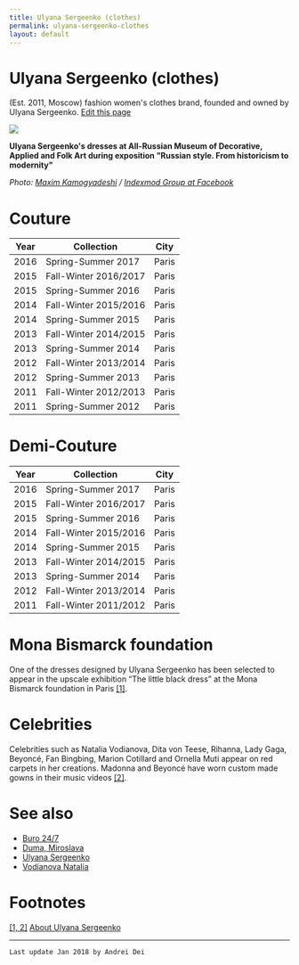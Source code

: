 ```yaml
---
title: Ulyana Sergeenko (clothes)
permalink: ulyana-sergeenko-clothes
layout: default
---
```


# Ulyana Sergeenko (clothes)

(Est. 2011, Moscow) fashion women's clothes brand, founded and owned by Ulyana Sergeenko. [Edit this page](http://prose.io/#indexmod/encyclopedia/edit/master/ulyana-sergeenko-clothes.md)

![](https://scontent-arn2-1.xx.fbcdn.net/v/t31.0-8/22770558_1768476000111783_4495064588254077060_o.jpg?oh=70301987ef1f9e9dd7eba597e5b55cb3&oe=5ADCBBE2)

**Ulyana Sergeenko's dresses at All-Russian Museum of Decorative, Applied and Folk Art during exposition "Russian style. From historicism to modernity"**

*Photo: [Maxim Kamogyadeshi](kamogyadeshi-maxim) / [Indexmod Group at Facebook](https://www.facebook.com/photo.php?fbid=1768476000111783&set=gm.1827321160892317&type=3&theater&ifg=1)*

# Couture

|Year|Collection|City|
|----|-----|----|
|2016|Spring-Summer 2017|Paris|
|2015|Fall-Winter 2016/2017|Paris|
|2015|Spring-Summer 2016|Paris|
|2014|Fall-Winter 2015/2016|Paris|
|2014|Spring-Summer 2015|Paris|
|2013|Fall-Winter 2014/2015|Paris|
|2013|Spring-Summer 2014|Paris|
|2012|Fall-Winter 2013/2014|Paris|
|2012|Spring-Summer 2013|Paris|
|2011|Fall-Winter 2012/2013|Paris|
|2011|Spring-Summer 2012|Paris|

# Demi-Couture

|Year|Collection|City|
|----|-----|----|
|2016|Spring-Summer 2017|Paris|
|2015|Fall-Winter 2016/2017|Paris|
|2015|Spring-Summer 2016|Paris|
|2014|Fall-Winter 2015/2016|Paris|
|2014|Spring-Summer 2015|Paris|
|2013|Fall-Winter 2014/2015|Paris|
|2013|Spring-Summer 2014|Paris|
|2012|Fall-Winter 2013/2014|Paris|
|2011|Fall-Winter 2011/2012|Paris|

# Mona Bismarck foundation

One of the dresses designed by Ulyana Sergeenko has been selected to appear in the upscale exhibition “The little black dress” at the Mona Bismarck foundation in Paris <span id="a1">[\[1\]](#f1)</span>.

# Celebrities

Celebrities such as Natalia Vodianova, Dita von Teese, Rihanna, Lady Gaga, Beyoncé, Fan Bingbing, Marion Cotillard and Ornella Muti appear on red carpets in her creations. Madonna and Beyoncé have worn custom made gowns in their music videos <span id="a1">[\[2\]](#f1)</span>.

# See also

+ [Buro 24/7](buro-24-7)
+ [Duma, Miroslava](duma-miroslava)
+ [Ulyana Sergeenko](sergeenko-ulyana)
+ [Vodianova Natalia](vodianova-natalia)

# Footnotes

[[1, 2]](#a1) <span id="f1"></span> [About Ulyana Sergeenko](http://ulyanasergeenko.net/#about)

---

`Last update Jan 2018 by Andrei Dei`
